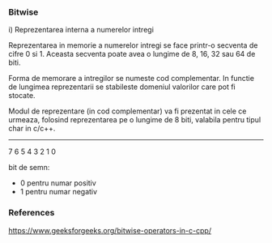 ### Bitwise 

i) Reprezentarea interna a numerelor intregi

Reprezentarea in memorie a numerelor intregi se face printr-o secventa de cifre 0 si 1. Aceasta secventa poate avea o lungime de 8, 16, 32 sau 64 de biti.

Forma de memorare a intregilor se numeste cod complementar. In functie de lungimea reprezentarii se stabileste domeniul valorilor care pot fi stocate.

Modul de reprezentare (in cod complementar) va fi prezentat in cele ce urmeaza, folosind reprezentarea pe o lungime de 8 biti, valabila pentru tipul char 
in c/c++.

_ _ _ _ _ _ _ _ 
7 6 5 4 3 2 1 0

bit de semn:
- 0 pentru numar positiv
- 1 pentru numar negativ
### References

https://www.geeksforgeeks.org/bitwise-operators-in-c-cpp/
